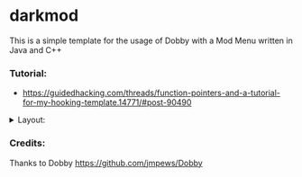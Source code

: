 # darkmod

This is a simple template for the usage of Dobby with a Mod Menu written in Java and C++

### Tutorial:

* https://guidedhacking.com/threads/function-pointers-and-a-tutorial-for-my-hooking-template.14771/#post-90490

<details>

<summary>Layout:</summary>
This is how the menu looks like when you simply build and run it 
You can editing menu what you want here


<img src='screenshot/mcode.png' width='200' alt="">

Test from Kairosoft
game https://happymod.com/station-manager-app-mod/net.kairosoft.android.densha_en/original-download.html

<img src='screenshot/khack.gif' width='300' height="600" alt="">


</details>

### Credits:

Thanks to Dobby https://github.com/jmpews/Dobby